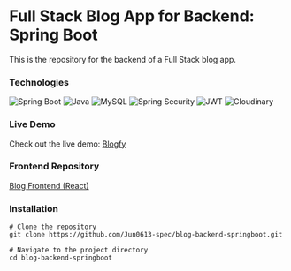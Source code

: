 # Full Stack Blog App for Backend: Spring Boot

This is the repository for the backend of a Full Stack blog app.

### Technologies

![Spring Boot](https://img.shields.io/badge/spring_boot-3.2.2-6DB33F?style=flat-square&logo=spring&logoColor=white)
![Java](https://img.shields.io/badge/java-17-007396?style=flat-square&logo=java&logoColor=white)
![MySQL](https://img.shields.io/badge/mysql-8.0-4479A1?style=flat-square&logo=mysql&logoColor=white)
![Spring Security](https://img.shields.io/badge/spring_security-6-6DB33F?style=flat-square&logo=spring&logoColor=white)
![JWT](https://img.shields.io/badge/jwt-0.11.5-000000?style=flat-square&logo=json-web-tokens&logoColor=white)
![Cloudinary](https://img.shields.io/badge/cloudinary-latest-4084A1?style=flat-square&logo=cloudinary&logoColor=white)

### Live Demo

Check out the live demo: [Blogfy](https://blog-frontend-one-hazel.vercel.app/)

### Frontend Repository

[Blog Frontend (React)](https://github.com/Jun0613-spec/blog-frontend/)

### Installation

```shell
# Clone the repository
git clone https://github.com/Jun0613-spec/blog-backend-springboot.git

# Navigate to the project directory
cd blog-backend-springboot
```
